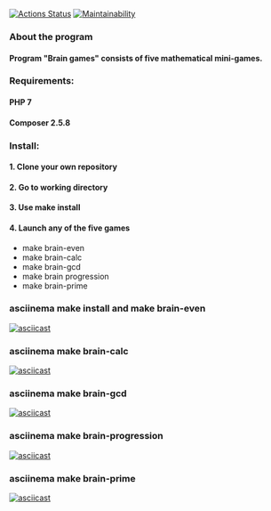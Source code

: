 [![Actions Status](https://github.com/Bosun18/php-project-45/workflows/hexlet-check/badge.svg)](https://github.com/Bosun18/php-project-45/actions)
[![Maintainability](https://api.codeclimate.com/v1/badges/f15a2600b04260ea939c/maintainability)](https://codeclimate.com/github/Bosun18/php-project-45/maintainability)
### About the program
#### Program "Brain games" consists of five mathematical mini-games.
### Requirements:
#### PHP 7
#### Composer 2.5.8
### Install:
#### 1. Clone your own repository
#### 2. Go to working directory
#### 3. Use make install
#### 4. Launch any of the five games
* make brain-even
* make brain-calc
* make brain-gcd
* make brain progression
* make brain-prime
### asciinema make install and make brain-even
[![asciicast](https://asciinema.org/a/VCZ11CBGED0ChB8vI90R8y8Xl.svg)](https://asciinema.org/a/VCZ11CBGED0ChB8vI90R8y8Xl)
### asciinema make brain-calc
[![asciicast](https://asciinema.org/a/5sNWARwOn2Cd4PdOiamxstyOy.svg)](https://asciinema.org/a/5sNWARwOn2Cd4PdOiamxstyOy)
### asciinema make brain-gcd
[![asciicast](https://asciinema.org/a/ItonvvtqzSHmylmHzV0ngHyiy.svg)](https://asciinema.org/a/ItonvvtqzSHmylmHzV0ngHyiy)
### asciinema make brain-progression
[![asciicast](https://asciinema.org/a/EutcVns97W4vyfHW7WPE9eW2P.svg)](https://asciinema.org/a/EutcVns97W4vyfHW7WPE9eW2P)
### asciinema make brain-prime
[![asciicast](https://asciinema.org/a/hwk0o74KH6Kk3nDDJOM8awuyZ.svg)](https://asciinema.org/a/hwk0o74KH6Kk3nDDJOM8awuyZ)
